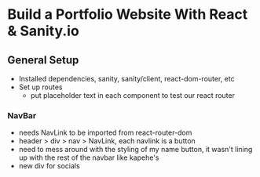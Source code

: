 # Build a Portfolio Website With React & Sanity.io

## General Setup

* Installed dependencies, sanity, sanity/client, react-dom-router, etc
* Set up routes
    * put placeholder text in each component to test our react router

### NavBar
* needs NavLink to be imported from react-router-dom
* header > div > nav > NavLink, each navlink is a button
* need to mess around with the styling of my name button, it wasn't lining up with the rest of the navbar like kapehe's
* new div for socials